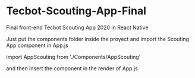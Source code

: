 # Tecbot-Scouting-App-Final
Final front-end Tecbot Scouting App 2020 in React Native

Just put the components folder inside the proyect and import the Scouting App component
in App.js

import AppScouting from './Components/AppScouting'

and then insert the component in the render of App.js

